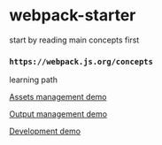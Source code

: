 # webpack-starter

start by reading main concepts first

### `https://webpack.js.org/concepts`

learning path

[Assets management demo](/webpack-demo-assets-management)

[Output management demo](/webpack-demo-output-management)

[Development demo](/webpack-demo-development)